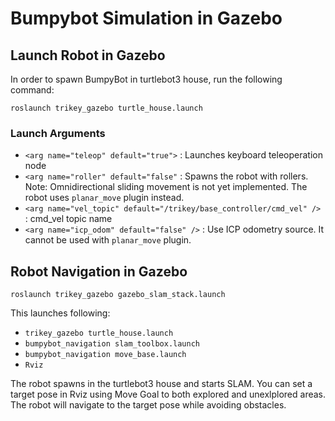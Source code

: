 # Bumpybot Simulation in Gazebo

## Launch Robot in Gazebo

In order to spawn BumpyBot in turtlebot3 house, run the following command:
```
roslaunch trikey_gazebo turtle_house.launch
```

### Launch Arguments
- `<arg name="teleop" default="true">` : Launches keyboard teleoperation node
- `<arg name="roller" default="false"` : Spawns the robot with rollers. Note: Omnidirectional sliding movement is not yet implemented. The robot uses `planar_move` plugin instead.
- `<arg name="vel_topic" default="/trikey/base_controller/cmd_vel" />` : cmd_vel topic name
- `<arg name="icp_odom" default="false" />` : Use ICP odometry source. It cannot be used with `planar_move` plugin.


## Robot Navigation in Gazebo
```
roslaunch trikey_gazebo gazebo_slam_stack.launch
```

This launches following:
- `trikey_gazebo turtle_house.launch`
- `bumpybot_navigation slam_toolbox.launch`
- `bumpybot_navigation move_base.launch`
- `Rviz`

The robot spawns in the turtlebot3 house and starts SLAM. You can set a target pose in Rviz using Move Goal to both explored and unexlplored areas. The robot will navigate to the target pose while avoiding obstacles.



<!-- 
### What is this repository for? ###

Run a simulation of Trikey/Bumpybot on Gazebo.

### How do I get set up? ###

For now, follow the instructions provided on 
[this](https://carlosgonzalez-hcrl.atlassian.net/wiki/spaces/TRIKEY/pages/33007/Running+Trikey+Simulation) 
confluence page. -->

